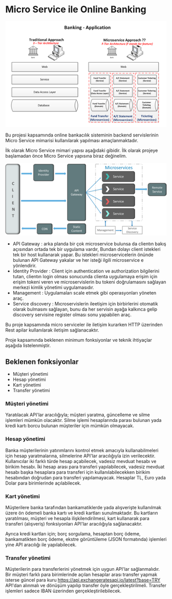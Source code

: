 # Micro Service ile Online Banking

![banking](figures/banking.png)

Bu projesi kapsamında  online bankacılık sisteminin backend servislerinin Micro Service mimarisi kullanılarak yapılması
amaçlanmaktadır. 

İlk olarak Micro Service mimari yapısı aşağıdaki gibidir. İlk olarak projeye başlamadan önce Micro Service yapısına biraz değinelim.

![microservicearchitecture](figures/microService.png)

- API Gateway :  arka planda bir çok microservice bulunsa da clientın bakış açısından ortada tek bir uygulama vardır, Bundan dolayı client istekleri tek bir host kullanarak yapar. Bu istekleri microservicelerin önünde bulunan API Gateway yakalar ve her isteği ilgili microservice e yönlendirir.
- Identity Provider : Client için authentication ve authorization bilgilerini tutan, clientın login olması sonucunda clienta uygulamaya erişim için erişim tokeni veren ve microservislerin bu tokeni doğrulamasını sağlayan merkezi kimlik yönetimi uygulamasıdır.
- Management : Uygulamaları scale etmek gibi operasyonları yöneten araç.
- Service discovery : Mıcroservislerin ileetişim için birbirlerini otomatik olarak bulmasını sağlayan, bunu da her servisin ayağa kalkınca gelip discovery servisine register olması sonu yapabilen araç.

Bu proje kapsamında micro serviceler ile iletişim kurarken HTTP üzerinden Rest apilar kullanılarak iletişim sağlanacaktır.

Proje kapsamında beklenen minimum fonksiyonlar ve teknik ihtiyaçlar aşağıda listelenmiştir.

## Beklenen fonksiyonlar

* Müşteri yönetimi
* Hesap yönetimi
* Kart yönetimi
* Transfer yönetimi

### Müşteri yönetimi

Yaratılacak API'lar aracılığıyla; müşteri yaratma, güncelleme ve silme işlemleri mümkün olacaktır. Silme işlemi hesaplarında
parası bulunan yada kredi kartı borcu bulunan müşteriler için mümkün olmayacak.

### Hesap yönetimi

Banka müşterilerinin yatırımlarını kontrol etmek amacıyla kullanabilmeleri için hesap yaratmalarına, silmelerine API'lar
aracılığıyla izin verilecektir. Kullanıcılar iki farklı türde hesap açabilecek, vadesiz mevduat hesabı ve birikim hesabı.
İki hesap arası para transferi yapılabilecek, vadesiz mevduat hesabı başka hesaplara para transferi için kullanılabilecekken
birikim hesabından doğrudan para transferi yapılamayacak. Hesaplar TL, Euro yada Dolar para birimlerinde açılabilecek.

### Kart yönetimi

Müşterilere banka tarafından bankamatiklerde yada alışverişte kullanılmak üzere ön ödemeli banka kartı ve kredi kartları
sunulmaktadır. Bu kartların yaratılması, müşteri ve hesapla ilişkilendirilmesi, kart kullanarak para transferi (alışveriş) 
fonksiyonları API'lar aracılığıyla sağlanacaktır.

Ayrıca kredi kartları için; borç sorgulama, hesaptan borç ödeme, bankamatikten borç ödeme, ekstre görüntüleme (JSON formatında) 
işlemleri yine API aracılığı ile yapılabilecek.

### Transfer yönetimi

Müşterilerin para transferlerini yönetmek için uygun API'lar sağlanmalıdır. Bir müşteri farklı para birimlerinde açılan 
hesaplar arası transfer yapmak isterse güncel para kuru https://api.exchangeratesapi.io/latest?base=TRY API'dan 
alınmalı ve dönüşüm yapılıp transfer öyle gerçekleştirilmeli. Transfer işlemleri sadece IBAN üzerinden gerçekleştirilebilecek.

